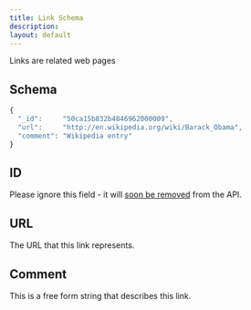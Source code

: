 ```yaml
---
title: Link Schema
description: 
layout: default
---
```


Links are related web pages

## Schema

``` javascript
{
  "_id":     "50ca15b832b4846962000009",
  "url":     "http://en.wikipedia.org/wiki/Barack_Obama",
  "comment": "Wikipedia entry"
}
```

## ID

Please ignore this field - it will [soon be removed](https://github.com/mysociety/popit/issues/232) from the API.

## URL

The URL that this link represents.

## Comment

This is a free form string that describes this link.
